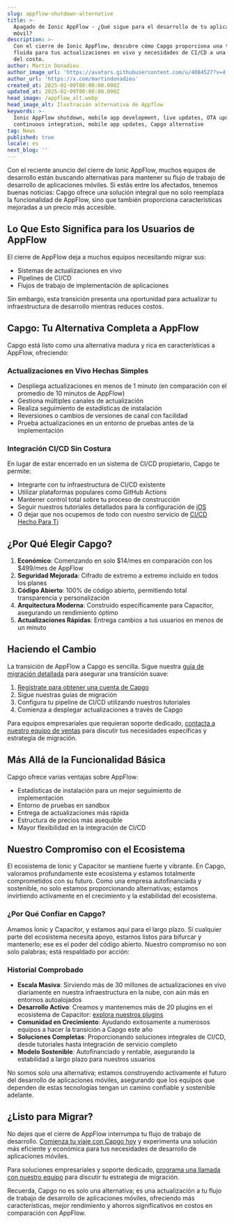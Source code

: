 ```yaml
---
slug: appflow-shutdown-alternative
title: >-
  Apagado de Ionic AppFlow - ¿Qué sigue para el desarrollo de tu aplicación
  móvil?
description: >-
  Con el cierre de Ionic AppFlow, descubre cómo Capgo proporciona una transición
  fluida para tus actualizaciones en vivo y necesidades de CI/CD a una fracción
  del costo.
author: Martin Donadieu
author_image_url: 'https://avatars.githubusercontent.com/u/4084527?v=4'
author_url: 'https://x.com/martindonadieu'
created_at: 2025-02-09T00:00:00.000Z
updated_at: 2025-02-09T00:00:00.000Z
head_image: /appflow_alt.webp
head_image_alt: Ilustración alternativa de Appflow
keywords: >-
  Ionic AppFlow shutdown, mobile app development, live updates, OTA updates,
  continuous integration, mobile app updates, Capgo alternative
tag: News
published: true
locale: es
next_blog: ''
---
```

Con el reciente anuncio del cierre de Ionic AppFlow, muchos equipos de desarrollo están buscando alternativas para mantener su flujo de trabajo de desarrollo de aplicaciones móviles. Si estás entre los afectados, tenemos buenas noticias: Capgo ofrece una solución integral que no solo reemplaza la funcionalidad de AppFlow, sino que también proporciona características mejoradas a un precio más accesible.

## Lo Que Esto Significa para los Usuarios de AppFlow

El cierre de AppFlow deja a muchos equipos necesitando migrar sus:
- Sistemas de actualizaciones en vivo
- Pipelines de CI/CD
- Flujos de trabajo de implementación de aplicaciones

Sin embargo, esta transición presenta una oportunidad para actualizar tu infraestructura de desarrollo mientras reduces costos.

## Capgo: Tu Alternativa Completa a AppFlow

Capgo está listo como una alternativa madura y rica en características a AppFlow, ofreciendo:

### Actualizaciones en Vivo Hechas Simples
- Despliega actualizaciones en menos de 1 minuto (en comparación con el promedio de 10 minutos de AppFlow)
- Gestiona múltiples canales de actualización
- Realiza seguimiento de estadísticas de instalación
- Reversiones o cambios de versiones de canal con facilidad
- Prueba actualizaciones en un entorno de pruebas antes de la implementación

### Integración CI/CD Sin Costura
En lugar de estar encerrado en un sistema de CI/CD propietario, Capgo te permite:
- Integrarte con tu infraestructura de CI/CD existente
- Utilizar plataformas populares como GitHub Actions
- Mantener control total sobre tu proceso de construcción
- Seguir nuestros tutoriales detallados para la configuración de [iOS](https://capgo.app/blog/automatic-capacitor-ios-build-github-action/)
- O dejar que nos ocupemos de todo con nuestro servicio de [CI/CD Hecho Para Ti](https://cal.com/martindonadieu/mobile-ci-cd-done-for-you)

## ¿Por Qué Elegir Capgo?

1. **Económico**: Comenzando en solo $14/mes en comparación con los $499/mes de AppFlow
2. **Seguridad Mejorada**: Cifrado de extremo a extremo incluido en todos los planes
3. **Código Abierto**: 100% de código abierto, permitiendo total transparencia y personalización
4. **Arquitectura Moderna**: Construido específicamente para Capacitor, asegurando un rendimiento óptimo
5. **Actualizaciones Rápidas**: Entrega cambios a tus usuarios en menos de un minuto

## Haciendo el Cambio

La transición de AppFlow a Capgo es sencilla. Sigue nuestra [guía de migración detallada](/docs/upgrade/from-appflow-to-capgo) para asegurar una transición suave:

1. [Regístrate para obtener una cuenta de Capgo](/register/)
2. Sigue nuestras guías de migración
3. Configura tu pipeline de CI/CD utilizando nuestros tutoriales
4. Comienza a desplegar actualizaciones a través de Capgo

Para equipos empresariales que requieran soporte dedicado, [contacta a nuestro equipo de ventas](https://cal.com/martindonadieu/capgo-enterprise-inquiry) para discutir tus necesidades específicas y estrategia de migración.

## Más Allá de la Funcionalidad Básica

Capgo ofrece varias ventajas sobre AppFlow:
- Estadísticas de instalación para un mejor seguimiento de implementación
- Entorno de pruebas en sandbox
- Entrega de actualizaciones más rápida
- Estructura de precios más asequible
- Mayor flexibilidad en la integración de CI/CD

## Nuestro Compromiso con el Ecosistema

El ecosistema de Ionic y Capacitor se mantiene fuerte y vibrante. En Capgo, valoramos profundamente este ecosistema y estamos totalmente comprometidos con su futuro. Como una empresa autofinanciada y sostenible, no solo estamos proporcionando alternativas; estamos invirtiendo activamente en el crecimiento y la estabilidad del ecosistema.

### ¿Por Qué Confiar en Capgo?
Amamos Ionic y Capacitor, y estamos aquí para el largo plazo. Si cualquier parte del ecosistema necesita apoyo, estamos listos para bifurcar y mantenerlo; ese es el poder del código abierto. Nuestro compromiso no son solo palabras; está respaldado por acción:

### Historial Comprobado
- **Escala Masiva**: Sirviendo más de 30 millones de actualizaciones en vivo diariamente en nuestra infraestructura en la nube, con aún más en entornos autoalojados
- **Desarrollo Activo**: Creamos y mantenemos más de 20 plugins en el ecosistema de Capacitor: [explora nuestros plugins](https://github.com/cap-go/)
- **Comunidad en Crecimiento**: Ayudando exitosamente a numerosos equipos a hacer la transición a Capgo este año
- **Soluciones Completas**: Proporcionando soluciones integrales de CI/CD, desde tutoriales hasta integración de servicio completo
- **Modelo Sostenible**: Autofinanciado y rentable, asegurando la estabilidad a largo plazo para nuestros usuarios

No somos solo una alternativa; estamos construyendo activamente el futuro del desarrollo de aplicaciones móviles, asegurando que los equipos que dependen de estas tecnologías tengan un camino confiable y sostenible adelante.

## ¿Listo para Migrar?

No dejes que el cierre de AppFlow interrumpa tu flujo de trabajo de desarrollo. [Comienza tu viaje con Capgo hoy](/register/) y experimenta una solución más eficiente y económica para tus necesidades de desarrollo de aplicaciones móviles.

Para soluciones empresariales y soporte dedicado, [programa una llamada con nuestro equipo](https://cal.com/martindonadieu/capgo-enterprise-inquiry) para discutir tu estrategia de migración.

Recuerda, Capgo no es solo una alternativa; es una actualización a tu flujo de trabajo de desarrollo de aplicaciones móviles, ofreciendo más características, mejor rendimiento y ahorros significativos en costos en comparación con AppFlow.
